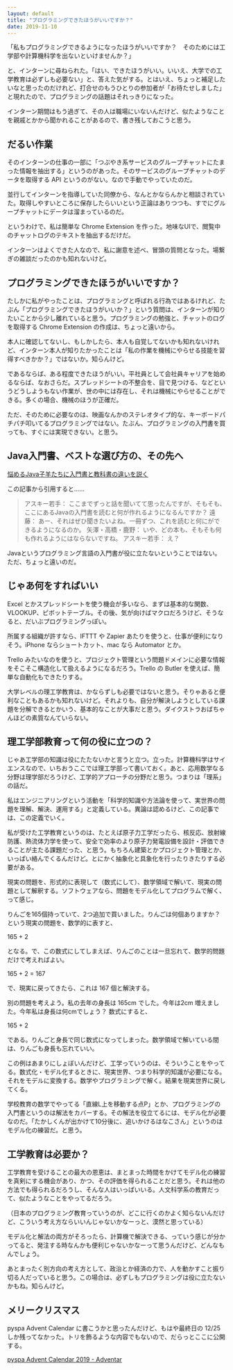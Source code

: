 ```yaml
---
layout: default
title: "プログラミングできたほうがいいですか？"
date: 2019-11-10
---
```


「私もプログラミングできるようになったほうがいいですか？　そのためには工学部や計算機科学を出ないといけませんか？」

と、インターンに尋ねられた。「はい、できたほうがいい。いいえ、大学での工学教育は必ずしも必要ない」と、答えた気がする。とはいえ、ちょっと補足したいなと思ったのだけれど、打合せのもうひとりの参加者が「お待たせしました」と現れたので、プログラミングの話題はそれっきりになった。

インターン期間はもう過ぎて、その人は職場にいないんだけど、似たようなことを親戚とかから聞かれることがあるので、書き残しておこうと思う。

## だるい作業

そのインターンの仕事の一部に「つぶやき系サービスのグループチャットにたまった情報を抽出する」というのがあった。そのサービスのグループチャットのデータを取得する API というのがない。なので手動でやっていたのだ。

並行してインターンを指導していた同僚から、なんとかならんかと相談されていた。取得しやすいところに保存したらいいという正論はありつつも、すでにグループチャットにデータは溜まっているのだ。

というわけで、私は簡単な Chrome Extension を作った。地味なUIで、閲覧中のチャットログのテキストを抽出するだけだ。

インターンはよくできた人なので、私に謝意を述べ、冒頭の質問となった。場繋ぎの雑談だったのかも知れないけど。

## プログラミングできたほうがいいですか？

たしかに私がやったことは、プログラミングと呼ばれる行為ではあるけれど、たぶん「プログラミングできたほうがいいか？」という質問は、インターンが知りたいことから少し離れていると思う。プログラミングの勉強と、チャットのログを取得する Chrome Extension の作成は、ちょっと遠いから。

本人に確認してないし、もしかしたら、本人も自覚してないかも知れないけれど、インターン本人が知りたかったことは「私の作業を機械にやらせる技能を習得すべきかか？」ではないか。知らんけど。

であるならば、ある程度できたほうがいい。平社員として会社員キャリアを始めるならば、なおさらだ。スプレッドシートの不整合を、目で見つける、などというどうしようもない作業が、世の中には存在し、それは機械にやらせることができる。多くの場合、機械のほうが正確だ。

ただ、そのために必要なのは、映画なんかのステレオタイプ的な、キーボードパチパチ叩いてるプログラミングではない。たぶん、プログラミングの入門書を買っても、すぐには実現できない。と思う。

## Java入門書、ベストな選び方の、その先へ

[悩めるJava子羊たちに入門書と教科書の違いを説く](https://ascii.jp/elem/000/001/227/1227746/)

この記事から引用すると……

> アスキー若手： ここまでずっと話を聞いてて思ったんですが、そもそも、ここにあるJavaの入門書を読むと何が作れるようになるんですか？
> 遠藤： あー、それはぜひ聞きたいよね。一冊ずつ、これを読むと何にができるようになるのか。
> 矢澤・高橋・鹿野： いや、どの本も、そもそも何も作れるようにはならないですね。
> アスキー若手： え？

Javaというプログラミング言語の入門書が役に立たないということではない。ただ、ちょっと遠いのだ。

## じゃあ何をすればいい

Excel とかスプレッドシートを使う機会が多いなら、まずは基本的な関数、VLOOKUP、ピボットテーブル。その後、気が向けばマクロだろうけど、そうなると、だいぶプログラミングっぽい。

所属する組織が許すなら、IFTTT や Zapier あたりを使うと、仕事が便利になりそう。iPhone ならショートカット、mac なら Automator とか。

Trello みたいなのを使うと、プロジェクト管理という問題ドメインに必要な情報をそこそこ構造化して扱えるようになるだろう。Trello の Butler を使えば、簡単な自動化もできたりする。

大学レベルの理工学教育は、かならずしも必要ではないと思う。そりゃあると便利なこともあるかも知れないけど。それよりも、自分が解決しようとしている課題を分解できるとかいう、基本的なことが大事だと思う。ダイクストラおばちゃんほどの素質なんていらない。

## 理工学部教育って何の役に立つの？

じゃあ工学部の知識は役にたたないかと言うと立つ。立った。計算機科学はサイエンスなので、いちおうここでは理工学部って書いておく。あと、応用数学なる分野は理学部だろうけど、工学的アプローチの分野だと思う。つまりは「理系」の話だ。

私はエンジニアリングという活動を「科学的知識や方法論を使って、実世界の問題を理解、解決、運用する」と定義している。異論は認めるけど、この記事では、この定義でいく。

私が受けた工学教育というのは、たとえば原子力工学だったら、核反応、放射線防護、熱流体力学を使って、安全で効率のより原子力発電設備を設計・評価できることが主たる課題だった、と思う。もちろん建築とかプロジェクト管理とか、いっぱい絡んでくるんだけど。とにかく抽象化と具象化を行ったりきたりする必要がある。

現実の問題を、形式的に表現して（数式にして）、数学領域で解いて、現実の問題として解釈する。ソフトウェアなら、問題をモデル化してプログラムで解く、って感じ。

りんごを165個持っていて、2つ追加で買いました。りんごは何個ありますか？　という現実の問題を、数学的に表すと、

165 + 2

となる。で、この数式にしてしまえば、りんごのことは一旦忘れて、数学的問題だけで考えればよい。

165 + 2 = 167

で、現実に戻ってきたら、これは 167 個と解決する。

別の問題を考えよう。私の去年の身長は 165cm でした。今年は2cm 増えました。今年私は身長は何cmでしょう？ 数式にすると、

165 + 2

である。りんごと身長で同じ数式になってしまった。数学領域で解いている間は、りんごも身長も忘れていい。

この例はあまりにしょぼいんだけど、工学っていうのは、そういうことをやってる。数式化・モデル化するときに、現実世界、つまり科学的知識が必要になる。それをモデルに変換する。数学やプログラミングで解く。結果を現実世界に戻してくる。

学校教育の数学でやってる「直線L上を移動する点P」とか、プログラミングの入門書というのは解法をカバーする。その解法を役立てるには、モデル化が必要なのだ。「たかしくんが出かけて10分後に、追いかけるはなこさん」というのはモデル化の練習だ。と思う。

## 工学教育は必要か？

工学教育を受けることの最大の恩恵は、まとまった時間をかけてモデル化の練習を真剣にする機会があり、かつ、その評価を得られることだと思う。それは他の方法でも得られるだろうし、そんな人はいっぱいいる。人文科学系の教育だって、似たようなことをやってるだろう。

（日本のプログラミング教育っていうのが、どこに行くのかよく知らないんだけど、こういう考え方ならいいんじゃないかなーっと、漠然と思っている）

モデル化と解法の両方がそろったら、計算機で解決できる、っていう感じが分かってると、発注する時なんかも便利じゃないかなーって思うんだけど、どんなもんでしょう。

あとまったく別方向の考え方として、政治とか経済の力で、人を動かすこと振り切る人だっていると思う。この場合は、必ずしもプログラミングは役に立たないかもね。知らんけど。

## メリークリスマス

pyspa  Advent Calendar に書こうかと思ったんだけど、もはや最終日の 12/25 しか残ってなかった。トリを飾るような内容でもないので、だらっとここに公開する。

[pyspa Advent Calendar 2019 - Adventar](https://adventar.org/calendars/4100)
